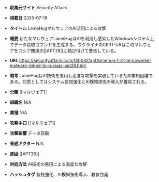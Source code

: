- **収集元サイト**
Security Affairs

- **掲載日**
2025-07-18

- **タイトル**
LameHugマルウェアのAI活用による攻撃

- **概要**
新たなマルウェアLameHugはAIを利用し感染したWindowsシステム上でデータ窃取コマンドを生成する。ウクライナのCERT-UAはこのマルウェアをロシア関連の[[APT28]]に結び付けて警告している。

- **URL**
https://securityaffairs.com/180092/apt/lamehug-first-ai-powered-malware-linked-to-russias-apt28.html

- **備考**
LameHugはAI技術を悪用し高度な攻撃を実現しているため検知困難である。対策としてはシステム監視強化とAI検知技術の導入が推奨される。

- **分類**
[[マルウェア]]

- **組織名**
N/A

- **業種**
N/A

- **攻撃手口**
[[マルウェア]]

- **攻撃影響**
データ窃取

- **脅威アクター**
N/A

- **原因**
[[APT28]]

- **対処方法**
AI技術の悪用による高度な攻撃

- **ハッシュタグ**
監視強化、AI検知技術導入、教育啓発
